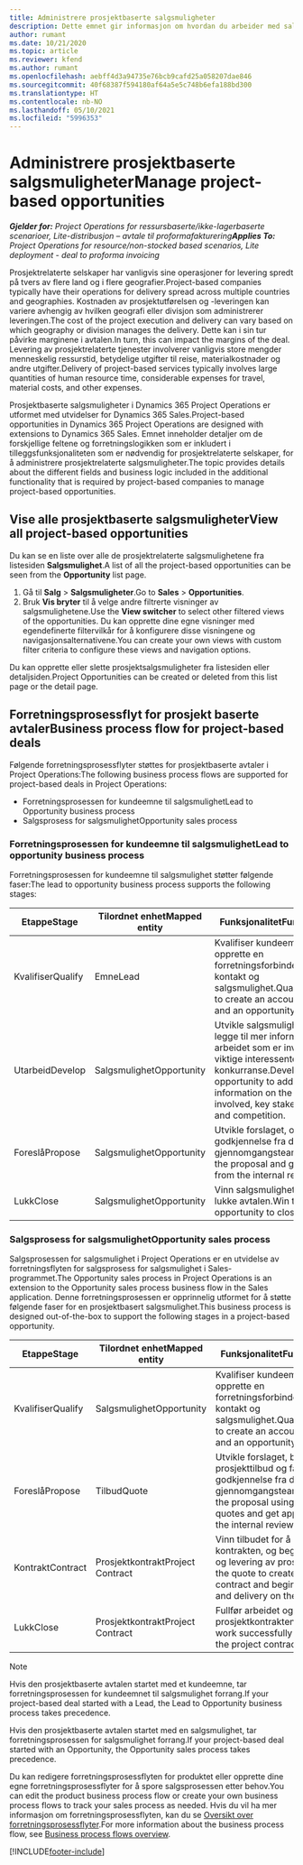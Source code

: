 ```yaml
---
title: Administrere prosjektbaserte salgsmuligheter
description: Dette emnet gir informasjon om hvordan du arbeider med salgsmuligheter som er relatert til prosjekter.
author: rumant
ms.date: 10/21/2020
ms.topic: article
ms.reviewer: kfend
ms.author: rumant
ms.openlocfilehash: aebff4d3a94735e76bcb9cafd25a058207dae846
ms.sourcegitcommit: 40f68387f594180af64a5e5c748b6efa188bd300
ms.translationtype: HT
ms.contentlocale: nb-NO
ms.lasthandoff: 05/10/2021
ms.locfileid: "5996353"
---
```

# <a name="manage-project-based-opportunities"></a><span data-ttu-id="3b337-103">Administrere prosjektbaserte salgsmuligheter</span><span class="sxs-lookup"><span data-stu-id="3b337-103">Manage project-based opportunities</span></span>

<span data-ttu-id="3b337-104">_**Gjelder for:** Project Operations for ressursbaserte/ikke-lagerbaserte scenarioer, Lite-distribusjon – avtale til proformafakturering_</span><span class="sxs-lookup"><span data-stu-id="3b337-104">_**Applies To:** Project Operations for resource/non-stocked based scenarios, Lite deployment - deal to proforma invoicing_</span></span>

<span data-ttu-id="3b337-105">Prosjektrelaterte selskaper har vanligvis sine operasjoner for levering spredt på tvers av flere land og i flere geografier.</span><span class="sxs-lookup"><span data-stu-id="3b337-105">Project-based companies typically have their operations for delivery spread across multiple countries and geographies.</span></span> <span data-ttu-id="3b337-106">Kostnaden av prosjektutførelsen og -leveringen kan variere avhengig av hvilken geografi eller divisjon som administrerer leveringen.</span><span class="sxs-lookup"><span data-stu-id="3b337-106">The cost of the project execution and delivery can vary  based on which geography or division manages the delivery.</span></span> <span data-ttu-id="3b337-107">Dette kan i sin tur påvirke marginene i avtalen.</span><span class="sxs-lookup"><span data-stu-id="3b337-107">In turn, this can impact the margins of the deal.</span></span> <span data-ttu-id="3b337-108">Levering av prosjektrelaterte tjenester involverer vanligvis store mengder menneskelig ressurstid, betydelige utgifter til reise, materialkostnader og andre utgifter.</span><span class="sxs-lookup"><span data-stu-id="3b337-108">Delivery of project-based services typically involves large quantities of human resource time, considerable expenses for travel, material costs, and other expenses.</span></span>

<span data-ttu-id="3b337-109">Prosjektbaserte salgsmuligheter i Dynamics 365 Project Operations er utformet med utvidelser for Dynamics 365 Sales.</span><span class="sxs-lookup"><span data-stu-id="3b337-109">Project-based opportunities in Dynamics 365 Project Operations are designed with extensions to Dynamics 365 Sales.</span></span> <span data-ttu-id="3b337-110">Emnet inneholder detaljer om de forskjellige feltene og forretningslogikken som er inkludert i tilleggsfunksjonaliteten som er nødvendig for prosjektrelaterte selskaper, for å administrere prosjektrelaterte salgsmuligheter.</span><span class="sxs-lookup"><span data-stu-id="3b337-110">The topic provides details about the different fields and business logic included in the additional functionality that is required by project-based companies to manage project-based opportunities.</span></span>

## <a name="view-all-project-based-opportunities"></a><span data-ttu-id="3b337-111">Vise alle prosjektbaserte salgsmuligheter</span><span class="sxs-lookup"><span data-stu-id="3b337-111">View all project-based opportunities</span></span>

<span data-ttu-id="3b337-112">Du kan se en liste over alle de prosjektrelaterte salgsmulighetene fra listesiden **Salgsmulighet**.</span><span class="sxs-lookup"><span data-stu-id="3b337-112">A list of all the project-based opportunities can be seen from the **Opportunity** list page.</span></span> 

1. <span data-ttu-id="3b337-113">Gå til **Salg** > **Salgsmuligheter**.</span><span class="sxs-lookup"><span data-stu-id="3b337-113">Go to **Sales** > **Opportunities**.</span></span>
2. <span data-ttu-id="3b337-114">Bruk **Vis bryter** til å velge andre filtrerte visninger av salgsmulighetene.</span><span class="sxs-lookup"><span data-stu-id="3b337-114">Use the **View switcher** to select other filtered views of the opportunities.</span></span> <span data-ttu-id="3b337-115">Du kan opprette dine egne visninger med egendefinerte filtervilkår for å konfigurere disse visningene og navigasjonsalternativene.</span><span class="sxs-lookup"><span data-stu-id="3b337-115">You can create your own views with custom filter criteria to configure these views and navigation options.</span></span>

<span data-ttu-id="3b337-116">Du kan opprette eller slette prosjektsalgsmuligheter fra listesiden eller detaljsiden.</span><span class="sxs-lookup"><span data-stu-id="3b337-116">Project Opportunities can be created or deleted from this list page or the detail page.</span></span>

## <a name="business-process-flow-for-project-based-deals"></a><span data-ttu-id="3b337-117">Forretningsprosessflyt for prosjekt baserte avtaler</span><span class="sxs-lookup"><span data-stu-id="3b337-117">Business process flow for project-based deals</span></span>

<span data-ttu-id="3b337-118">Følgende forretningsprosessflyter støttes for prosjektbaserte avtaler i Project Operations:</span><span class="sxs-lookup"><span data-stu-id="3b337-118">The following business process flows are supported for project-based deals in Project Operations:</span></span>

- <span data-ttu-id="3b337-119">Forretningsprosessen for kundeemne til salgsmulighet</span><span class="sxs-lookup"><span data-stu-id="3b337-119">Lead to Opportunity business process</span></span>
- <span data-ttu-id="3b337-120">Salgsprosess for salgsmulighet</span><span class="sxs-lookup"><span data-stu-id="3b337-120">Opportunity sales process</span></span>

### <a name="lead-to-opportunity-business-process"></a><span data-ttu-id="3b337-121">Forretningsprosessen for kundeemne til salgsmulighet</span><span class="sxs-lookup"><span data-stu-id="3b337-121">Lead to opportunity business process</span></span> 
<span data-ttu-id="3b337-122">Forretningsprosessen for kundeemne til salgsmulighet støtter følgende faser:</span><span class="sxs-lookup"><span data-stu-id="3b337-122">The lead to opportunity business process supports the following stages:</span></span>

| <span data-ttu-id="3b337-123">Etappe</span><span class="sxs-lookup"><span data-stu-id="3b337-123">Stage</span></span> | <span data-ttu-id="3b337-124">Tilordnet enhet</span><span class="sxs-lookup"><span data-stu-id="3b337-124">Mapped entity</span></span> | <span data-ttu-id="3b337-125">Funksjonalitet</span><span class="sxs-lookup"><span data-stu-id="3b337-125">Functionality</span></span> |
| --- | --- | --- |
| <span data-ttu-id="3b337-126">Kvalifiser</span><span class="sxs-lookup"><span data-stu-id="3b337-126">Qualify</span></span> | <span data-ttu-id="3b337-127">Emne</span><span class="sxs-lookup"><span data-stu-id="3b337-127">Lead</span></span> | <span data-ttu-id="3b337-128">Kvalifiser kundeemnet for å opprette en forretningsforbindelse, kontakt og salgsmulighet.</span><span class="sxs-lookup"><span data-stu-id="3b337-128">Qualify the lead to create an account, contact, and an opportunity.</span></span> |
| <span data-ttu-id="3b337-129">Utarbeid</span><span class="sxs-lookup"><span data-stu-id="3b337-129">Develop</span></span> | <span data-ttu-id="3b337-130">Salgsmulighet</span><span class="sxs-lookup"><span data-stu-id="3b337-130">Opportunity</span></span> | <span data-ttu-id="3b337-131">Utvikle salgsmuligheten for å legge til mer informasjon om arbeidet som er involvert, viktige interessenter og konkurranse.</span><span class="sxs-lookup"><span data-stu-id="3b337-131">Develop the opportunity to add more information on the work involved, key stakeholders, and competition.</span></span> |
| <span data-ttu-id="3b337-132">Foreslå</span><span class="sxs-lookup"><span data-stu-id="3b337-132">Propose</span></span> | <span data-ttu-id="3b337-133">Salgsmulighet</span><span class="sxs-lookup"><span data-stu-id="3b337-133">Opportunity</span></span> | <span data-ttu-id="3b337-134">Utvikle forslaget, og få godkjennelse fra det interne gjennomgangsteamet.</span><span class="sxs-lookup"><span data-stu-id="3b337-134">Develop the proposal and get approval from the internal review team.</span></span> |
| <span data-ttu-id="3b337-135">Lukk</span><span class="sxs-lookup"><span data-stu-id="3b337-135">Close</span></span> | <span data-ttu-id="3b337-136">Salgsmulighet</span><span class="sxs-lookup"><span data-stu-id="3b337-136">Opportunity</span></span> | <span data-ttu-id="3b337-137">Vinn salgsmuligheten for å lukke avtalen.</span><span class="sxs-lookup"><span data-stu-id="3b337-137">Win the opportunity to close the deal.</span></span> |

### <a name="opportunity-sales-process"></a><span data-ttu-id="3b337-138">Salgsprosess for salgsmulighet</span><span class="sxs-lookup"><span data-stu-id="3b337-138">Opportunity sales process</span></span>
<span data-ttu-id="3b337-139">Salgsprosessen for salgsmulighet i Project Operations er en utvidelse av forretningsflyten for salgsprosess for salgsmulighet i Sales-programmet.</span><span class="sxs-lookup"><span data-stu-id="3b337-139">The Opportunity sales process in Project Operations is an extension to the Opportunity sales process business flow in the Sales application.</span></span> <span data-ttu-id="3b337-140">Denne forretningsprosessen er opprinnelig utformet for å støtte følgende faser for en prosjektbasert salgsmulighet.</span><span class="sxs-lookup"><span data-stu-id="3b337-140">This business process is designed out-of-the-box to support the following stages in a project-based opportunity.</span></span>

| <span data-ttu-id="3b337-141">Etappe</span><span class="sxs-lookup"><span data-stu-id="3b337-141">Stage</span></span> | <span data-ttu-id="3b337-142">Tilordnet enhet</span><span class="sxs-lookup"><span data-stu-id="3b337-142">Mapped entity</span></span> | <span data-ttu-id="3b337-143">Funksjonalitet</span><span class="sxs-lookup"><span data-stu-id="3b337-143">Functionality</span></span> |
| --- | --- | --- |
| <span data-ttu-id="3b337-144">Kvalifiser</span><span class="sxs-lookup"><span data-stu-id="3b337-144">Qualify</span></span> | <span data-ttu-id="3b337-145">Salgsmulighet</span><span class="sxs-lookup"><span data-stu-id="3b337-145">Opportunity</span></span> | <span data-ttu-id="3b337-146">Kvalifiser kundeemnet for å opprette en forretningsforbindelse, kontakt og salgsmulighet.</span><span class="sxs-lookup"><span data-stu-id="3b337-146">Qualify the lead to create an account, contact, and an opportunity.</span></span> |
| <span data-ttu-id="3b337-147">Foreslå</span><span class="sxs-lookup"><span data-stu-id="3b337-147">Propose</span></span> | <span data-ttu-id="3b337-148">Tilbud</span><span class="sxs-lookup"><span data-stu-id="3b337-148">Quote</span></span> | <span data-ttu-id="3b337-149">Utvikle forslaget, bruke prosjekttilbud og få godkjennelse fra det interne gjennomgangsteamet.</span><span class="sxs-lookup"><span data-stu-id="3b337-149">Develop the proposal using project quotes and get approval from the internal review team.</span></span> |
| <span data-ttu-id="3b337-150">Kontrakt</span><span class="sxs-lookup"><span data-stu-id="3b337-150">Contract</span></span> | <span data-ttu-id="3b337-151">Prosjektkontrakt</span><span class="sxs-lookup"><span data-stu-id="3b337-151">Project Contract</span></span> | <span data-ttu-id="3b337-152">Vinn tilbudet for å opprette kontrakten, og begynn kjøring og levering av prosjektet.</span><span class="sxs-lookup"><span data-stu-id="3b337-152">Win the quote to create the contract and begin execution and delivery on the project.</span></span> |
| <span data-ttu-id="3b337-153">Lukk</span><span class="sxs-lookup"><span data-stu-id="3b337-153">Close</span></span> | <span data-ttu-id="3b337-154">Prosjektkontrakt</span><span class="sxs-lookup"><span data-stu-id="3b337-154">Project Contract</span></span> | <span data-ttu-id="3b337-155">Fullfør arbeidet og lukk prosjektkontrakten.</span><span class="sxs-lookup"><span data-stu-id="3b337-155">Finish the work successfully and close the project contract.</span></span> |

> [!NOTE]
> <span data-ttu-id="3b337-156">Hvis den prosjektbaserte avtalen startet med et kundeemne, tar forretningsprosessen for kundeemnet til salgsmulighet forrang.</span><span class="sxs-lookup"><span data-stu-id="3b337-156">If your project-based deal started with a Lead, the Lead to Opportunity business process takes precedence.</span></span>
>
> <span data-ttu-id="3b337-157">Hvis den prosjektbaserte avtalen startet med en salgsmulighet, tar forretningsprosessen for salgsmulighet forrang.</span><span class="sxs-lookup"><span data-stu-id="3b337-157">If your project-based deal started with an Opportunity, the Opportunity sales process takes precedence.</span></span>

<span data-ttu-id="3b337-158">Du kan redigere forretningsprosessflyten for produktet eller opprette dine egne forretningsprosessflyter for å spore salgsprosessen etter behov.</span><span class="sxs-lookup"><span data-stu-id="3b337-158">You can edit the product business process flow or create your own business process flows to track your sales process as needed.</span></span> <span data-ttu-id="3b337-159">Hvis du vil ha mer informasjon om forretningsprosessflyten, kan du se [Oversikt over forretningsprosessflyter](/dynamics365/customerengagement/on-premises/customize/business-process-flows-overview).</span><span class="sxs-lookup"><span data-stu-id="3b337-159">For more information about the business process flow, see [Business process flows overview](/dynamics365/customerengagement/on-premises/customize/business-process-flows-overview).</span></span>


[!INCLUDE[footer-include](../includes/footer-banner.md)]